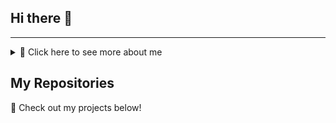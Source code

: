 ## Hi there 👋

---

<details>
  <summary>📜 Click here to see more about me</summary>

  ## 💫 About Me:
  Hello! I'm **Rakeshkumar Shah**, a passionate Web Developer and designer with curiosity for creating engaging and immersive user experiences.  
  I'm proficient in backend development and have a strong interest in Full-Stack Web Development.  
  My latest project, **CM Placement Services**, is a **MERN project** showcasing job availability and placing manpower in different companies.  
  I'm excited to share my work and connect with fellow developers and Web Developer enthusiasts.  
  Let's collaborate and create something amazing! 🚀

  ## 🌐 Socials:
  [![Instagram](https://img.shields.io/badge/Instagram-%23E4405F.svg?logo=Instagram&logoColor=white)](https://instagram.com/__rakesh__shah__) 
  [![LinkedIn](https://img.shields.io/badge/LinkedIn-%230077B5.svg?logo=linkedin&logoColor=white)](https://www.linkedin.com/in/rakeshkumar-shah-1b48a1250/)  

  ## 💻 Tech Stack:
  ![HTML5](https://img.shields.io/badge/html5-%23E34F26.svg?style=for-the-badge&logo=html5&logoColor=white) ![JavaScript](https://img.shields.io/badge/javascript-%23323330.svg?style=for-the-badge&logo=javascript&logoColor=%23F7DF1E) ![Python](https://img.shields.io/badge/python-3670A0?style=for-the-badge&logo=python&logoColor=ffdd54)  ![MySQL](https://img.shields.io/badge/mysql-4479A1.svg?style=for-the-badge&logo=mysql&logoColor=white) ![Django](https://img.shields.io/badge/django-%23092E20.svg?style=for-the-badge&logo=django&logoColor=white) ![Node.js](https://img.shields.io/badge/node.js-%231572B6.svg?style=for-the-badge&logo=node.js&logoColor=white)  ![MongoDB](https://img.shields.io/badge/MongoDB-%234ea94b.svg?style=for-the-badge&logo=mongodb&logoColor=white) ![Postgres](https://img.shields.io/badge/postgres-%23316192.svg?style=for-the-badge&logo=postgresql&logoColor=white)  ![Bootstrap](https://img.shields.io/badge/bootstrap-%238511FA.svg?style=for-the-badge&logo=bootstrap&logoColor=white)  

  ## 📊 GitHub Stats:
  ![](https://github-readme-stats.vercel.app/api?username=rakeshshah18&theme=dark&hide_border=false&include_all_commits=false&count_private=false) ![](https://github-readme-stats.vercel.app/api/top-langs/?username=rakeshshah18&theme=dark&hide_border=false&include_all_commits=false&count_private=false&layout=compact)
  ![](https://github-readme-streak-stats.herokuapp.com/?user=rakeshshah18&theme=dark&hide_border=false)  
    

  ## 🏆 GitHub Trophies
  ![](https://github-profile-trophy.vercel.app/?username=rakeshshah18&theme=radical&no-frame=false&no-bg=false&margin-w=4)  

  ### ✍️ Random Dev Quote
  ![](https://quotes-github-readme.vercel.app/api?type=horizontal&theme=radical)  

  ### 🔝 Top Contributed Repo
  ![](https://github-contributor-stats.vercel.app/api?username=rakeshshah18&limit=5&theme=dark&combine_all_yearly_contributions=true)  

  ---
  [![](https://visitcount.itsvg.in/api?id=rakeshshah18&icon=0&color=0)](https://visitcount.itsvg.in)  

</details>

## My Repositories

📌 Check out my projects below!  

